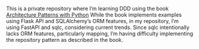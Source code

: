 

This is  a private repository where I’m learning DDD using the book [Architecture Patterns with Python](https://www.oreilly.com/library/view/architecture-patterns-with/9781492052197/) While the book implements examples using Flask API and SQLAlchemy’s ORM features, in my repository, I’m using FastAPI and sqlc, considering current trends. Since sqlc intentionally lacks ORM features, particularly mapping, I’m having difficulty implementing the repository pattern as described in the book.

